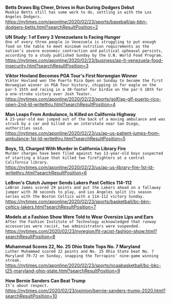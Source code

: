 **Betts Draws Big Cheer, Drives in Run During Dodgers Debut**\
`Mookie Betts still has some work to do, settling in with the Los Angeles Dodgers.`\
https://nytimes.com/aponline/2020/02/23/sports/baseball/ap-bbn-dodgers-betts.html?searchResultPosition=2

**UN Study: 1 of Every 3 Venezuelans Is Facing Hunger**\
`One of every three people in Venezuela is struggling to put enough food on the table to meet minimum nutrition requirements as the nation's severe economic contraction and political upheaval persists, according to a study published Sunday by the U.N. World Food Program.`\
https://nytimes.com/aponline/2020/02/23/business/ap-lt-venezuela-food-insecurity.html?searchResultPosition=3

**Viktor Hovland Becomes PGA Tour's First Norwegian Winner**\
`Viktor Hovland won the Puerto Rico Open on Sunday to become the first Norwegian winner in PGA Tour history, chipping in for eagle on the par-5 15th and racing in a 30-footer for birdie on the par-5 18th for a one-stroke victory over Josh Teater.`\
https://nytimes.com/aponline/2020/02/23/sports/golf/ap-glf-puerto-rico-open-2nd-ld-writethru.html?searchResultPosition=4

**Man Leaps From Ambulance, Is Killed on California Highway**\
`A 23-year-old man jumped out of the back of a moving ambulance and was struck by a car and killed on an interstate near San Diego, authorities said. `\
https://nytimes.com/aponline/2020/02/23/us/ap-us-patient-jumps-from-ambulance-1st-ld-writethru.html?searchResultPosition=5

**Boys, 13, Charged With Murder in California Library Fire**\
`Murder charges have been filed against two 13-year-old boys suspected of starting a blaze that killed two firefighters at a central California library. `\
https://nytimes.com/aponline/2020/02/23/us/ap-us-library-fire-1st-ld-writethru.html?searchResultPosition=6

**LeBron's Clutch Jumper Sends Lakers Past Celtics 114-112**\
`LeBron James scored 29 points and put the Lakers ahead on a fallaway jumper with 30 seconds to play, and Los Angeles split its season series with the Boston Celtics with a 114-112 victory Sunday.`\
https://nytimes.com/aponline/2020/02/23/sports/basketball/bc-bkn-celtics-lakers.html?searchResultPosition=7

**Models at a Fashion Show Were Told to Wear Oversize Lips and Ears**\
`After the Fashion Institute of Technology acknowledged that runway accessories were racist, two administrators were suspended.`\
https://nytimes.com/2020/02/23/nyregion/fit-racist-fashion-show.html?searchResultPosition=8

**Muhammad Scores 22, No. 25 Ohio State Tops No. 7 Maryland**\
`Luther Muhammad scored 22 points and No. 25 Ohio State beat No. 7 Maryland 79-72 on Sunday, snapping the Terrapins' nine-game winning streak.`\
https://nytimes.com/aponline/2020/02/23/sports/ncaabasketball/bc-bkc-t25-maryland-ohio-state.html?searchResultPosition=9

**How Bernie Sanders Can Beat Trump**\
`It’s about respect.`\
https://nytimes.com/2020/02/23/opinion/bernie-sanders-trump-2020.html?searchResultPosition=10

